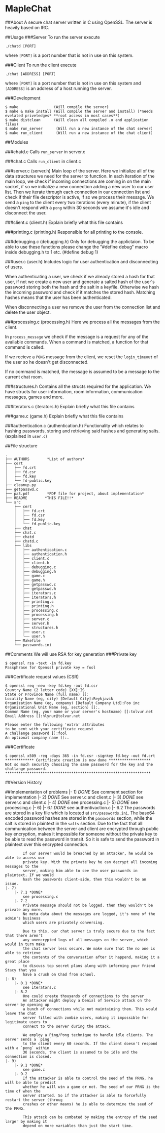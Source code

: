 MapleChat
===

##About
A secure chat server written in C using OpenSSL. The server is heavily based on IRC.

##Usage
###Server
To run the server execute

```
./chatd [PORT]
```
where `[PORT]` is a port number that is not in use on this system.

###Client
To run the client execute

```
./chat [ADDRESS] [PORT]
```
where `[PORT]` is a port number that is not in use on this system and `[ADDRESS]`
is an address of a host running the server.

###Development
```
$ make                (Will compile the server)
$ make & make install (Will compile the server and install) (*needs evelated priveledges* **root access in most cases**)
$ make distclean      (Will clean all compiled .o and application files)
$ make run_server      (Will run a new instance of the chat server)
$ make run_client      (Will run a new instance of the chat client)
```

##Modules

###chatd.c
Calls `run_server` in server.c

###chat.c
Calls `run_client` in client.c

###server.c (server.h)
Main loop of the server. Here we initialize all of the data structures we need for the
server to function. In each iteration of the main loop, we check if incoming connections
are coming in on the main socket, if so we initialize a new connection adding a new user
to our user list. Then we iterate through each connection in our connection list and check
if their file descriptor is active, if so we process their message. We send a `ping` to the
client every two iterations (every minute), if the client doesn't respond with a `pong`
within 30 seconds we assume it's idle and disconnect the user.

###client.c (client.h)
Explain briefly what this file contains

###printing.c (printing.h)
Responsible for all printing to the console.

###debugging.c (debugging.h)
Only for debugging the applictaion. To be able to use these functions
please change the "#define debug" macro inside debugging.h to 1 etc. (#define debug 1)

###user.c (user.h)
Includes logic for user authentication and disconnecting of users.

When authenticating a user, we check if we already stored a hash for that user, if not
we create a new user and generate a salted hash of the user's password storing both the
hash and the salt in a keyfile. Otherwise we hash the incoming password and check if it
matches the stored hash. Matching hashes means that the user has been authenticated.

When disconnecting a user we remove the user from the connection list and delete the user
object.

###processing.c (processing.h)
Here we process all the messages from the client.

In `process_message` we check if the message is a request for any of the available
commands. When a command is matched, a function for that command is called.

If we recieve a `PONG` message from the client, we reset the `login_timeout` of the
user so he doesn't get disconnected.

If no command is matched, the message is assumed to be a message to the current
chat room.

###structures.h
Contains all the structs required for the application. We have structs for user information,
room information, communication messages, games and more.

###iterators.c (iterators.h)
Explain briefly what this file contains

###game.c (game.h)
Explain briefly what this file contains

###authentication.c (authentication.h)
Functionality which relates to hashing passwords, storing and retrieving said hashes and generating
salts. (explained in `user.c`)

##File structure

```
.
├── AUTHORS        *List of authors*
├── cert
│   ├── fd.crt
│   ├── fd.csr
│   ├── fd.key
│   └── fd-public.key
├── cleanup.py
├── getpasswd.c
├── pa3.pdf        *PDF file for project, about implementation*
├── README        *THIS FILE!!*
└── src
    ├── cert
    │   ├── fd.crt
    │   ├── fd.csr
    │   ├── fd.key
    │   └── fd-public.key
    ├── chat
    ├── chat.c
    ├── chatd
    ├── chatd.c
    ├── libs
    │   ├── authentication.c
    │   ├── authentication.h
    │   ├── client.c
    │   ├── client.h
    │   ├── debugging.c
    │   ├── debugging.h
    │   ├── game.c
    │   ├── game.h
    │   ├── getpasswd.c
    │   ├── getpasswd.h
    │   ├── iterators.c
    │   ├── iterators.h
    │   ├── printing.c
    │   ├── printing.h
    │   ├── processing.c
    │   ├── processing.h
    │   ├── server.c
    │   ├── server.h
    │   ├── structures.h
    │   ├── user.c
    │   └── user.h
    ├── Makefile
    └── passwords.ini
```

##Comments
We will use RSA for key generation
###Private key
```
$ openssl rsa -text -in fd.key
Passphrase for Openssl private key = fool
```

###Certificate request values (CSR)

```
$ openssl req -new -key fd.key -out fd.csr
Country Name (2 letter code) [XX]:IS
State or Province Name (full name) []:
Locality Name (eg, city) [Default City]:Reykjavik
Organization Name (eg, company) [Default Company Ltd]:Foo inc
Organizational Unit Name (eg, section) []:.
Common Name (eg, your name or your server's hostname) []:tolvur.net
Email Address []:hlynur@tolvur.net

Please enter the following 'extra' attributes
to be sent with your certificate request
A challenge password []:fool
An optional company name []:.
```

###Certificate
```
$ openssl x509 -req -days 365 -in fd.csr -signkey fd.key -out fd.crt
************* Certificate creation is now done *******************
Not so much security choosing the same password for the key and the
challange password.
******************************************************************
```

##Version History

##Implementation of problems
    |- 1) *DONE*
        See comment section for implementation
    |- 2) *DONE*
        See server.c and client.c
    |- 3) *DONE*
        see server.c and client.c
    |- 4) *DONE*
        see processing.c
    |- 5) *DONE*
        see processing.c
    |- 6)
        |- 6.1 *DONE*
            see authentivaction.c
        |- 6.2
            The passwords are stored in a key file which is located at `src/passwords.ini`.
            The base64 encoded password hashes are stored in the `passwords` section, while
            the salt is stored in plaintext in the `salts` section. Due to the fact that all
            communication between the server and client are encrypted through public key
            encryption, makes it impossible for someone without the private key to be able
            to read the password in transit. So it is safe to send the password in plaintext
            over this encrypted connection.

            If our server would be breached by an attacker, he would be able to access our
            private key. With the private key he can decrypt all incoming messages to the
            server, making him able to see the user passwords in plaintext. If we would
            hash the passwords client-side, then this wouldn't be an issue.
    |- 7)
        |- 7.1 *DONE*
            see processing.c
        |- 7.2
            Private message should not be logged, then they wouldn't be private any more.
            No meta data about the messages are logged, it's none of the admin's business
            which users are privately conversing.

            Due to this, our chat server is truly secure due to the fact that there aren't
            any unencrypted logs of all messages on the server, which would in turn make
            the chat server less secure. We make sure that the no one is able to retrieve
            the contents of the conversation after it happend, making it a great place
            to discuss top secret plans along with informing your friend Stacy that you
            have a crush on Chad from school.
    |- 8)
        |- 8.1 *DONE*
            see iterators.c
        |- 8.2
            One could create thousands of connections to the server
            An attacker might deploy a Denial of Service attack on the server by opening up
            a bunch of connections while not maintaining them. This would leave the chat
            server filled with zombie users, making it impossible for legitimate users to
            connect to the server during the attack.

            We employ a Ping/Pong technique to handle idle clients. The server sends a `ping`
            to the client every 60 seconds. If the client doesn't respond with a `pong` within
            30 seconds, the client is assumed to be idle and the connection is closed.
    |- 9)
        |- 9.1 *DONE*
            see game.c
        |- 9.2
            If the attacker is able to control the seed of the PRNG, he will be able to predict
            whether he will win a game or not. The seed of our PRNG is the time of when the
            server started. So if the attacker is able to forcefully restart the server (throug
            crashes or other means) he is able to determine the seed of the PRNG.

            This attack can be combated by making the entropy of the seed larger by making it
            depend on more variables than just the start time.

